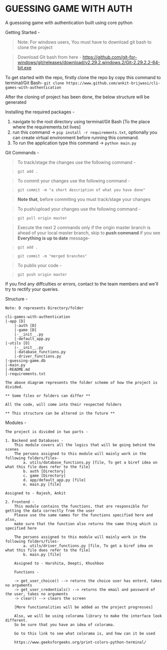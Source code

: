 # GUESSING GAME WITH AUTH

A guesssing game with authentication built using core python

Getting Started -

> Note: For windows users, You must have to download git bash to clone the project

> Download Git bash from here - https://github.com/git-for-windows/git/releases/download/v2.29.2.windows.2/Git-2.29.2.2-64-bit.exe

To get started with the repo, firstly clone the repo by copy this command to terminal/Git Bash-
`git clone https://www.github.com/ankit-brijwasi/cli-games-with-authentication`

After the cloning of project has been done, the below structure will be generated

Installing the required packages -

1. navigate to the root directory using terminal/Git Bash [To the place where the requirements.txt lives]
2. run this command -> `pip install -r requirements.txt`, optionally you can create virtual environment before running this command.
3. To run the application type this command -> `python main.py`

Git Commands -

> To track/stage the changes use the following command -

> `git add .`

> To commit your changes use the following command -

> `git commit -m "a short description of what you have done"`

> **Note that**, before commiting you must track/stage your changes

> To push/upload your changes use the following command -

> `git pull origin master`

> Execute the next 2 commands only if the origin master branch is ahead of your local master branch, skip to **push command** if you see **Everything is up to date** message-

> `git add .`

> `git commit -m "merged branches"`

> To publis your code -

> `git push origin master`

If you find any diffculties or errors, contact to the team members and we'll try to rectify your queries.

Structure -

    Note: D represents Directory/folder

    cli-games-with-authentication
    |-app [D]
        |-auth [D]
        |-game [D]
        |-__init__.py
        |-default_app.py
    |-utils [D]
        |-__init__.py
        |-database_functions.py
        |-driver_functions.py
    |-guessing-game.db
    |-main.py
    |-README.md
    |-requirements.txt

    The above diagram represents the folder scheme of how the project is divided.

    ** Some files or folders can differ **

    All the code, will come into their respected folders

    ** This structure can be altered in the future **

Modules -

    The project is divided in two parts -

    1. Backend and Databases -
        This module covers all the logics that will be going behind the scenes
        The persons assigned to this module will mainly work in the following folders/files-
            a. utils/database_functions.py [file, To get a biref idea on what this file does refer to the file]
            b. auth [Directory]
            c. game [Directory]
            d. app/default_app.py [file]
            e. main.py [file]

    Assigned to - Rajesh, Ankit

    2. Frontend -
        This module contains the functions, that are responsible for getting the data correctly from the user
        Please use the same names for the functions specified here and also,
        make sure that the function also returns the same thing which is specified here

        The persons assigned to this module will mainly work in the following folders/files-
            a. utils/driver_functions.py [file, To get a biref idea on what this file does refer to the file]
            b. main.py [file]

        Assigned to - Harshita, Deepti, Khushboo

        Functions -

        -> get_user_choice() --> returns the choice user has enterd, takes no arguments
        -> get_user_credentials() --> returns the email and password of the user, takes no arguments
        -> clear() --> clears the screen

        [More functionalities will be added as the project progresses]

        Also, we will be using colorama library to make the interface look different.
        So be sure that you have an idea of colorama.

        Go to this link to see what colorama is, and how can it be used

        https://www.geeksforgeeks.org/print-colors-python-terminal/
